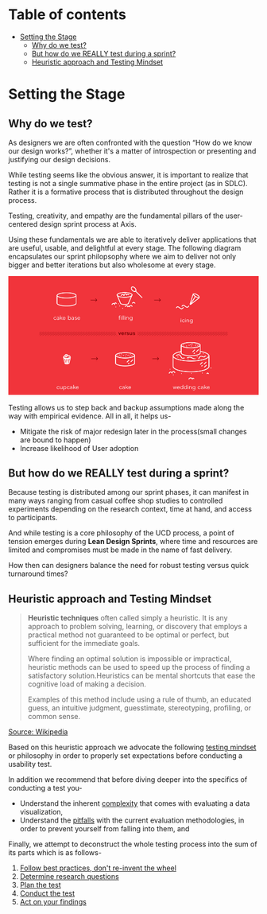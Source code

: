 # Table of contents
* [Setting the Stage](#setting-the-stage)
	* [Why do we test?](#why-do-we-test)
	* [But how do we REALLY test during a sprint?](#but-how-do-we-really-test-during-a-sprint)
	* [Heuristic approach and Testing Mindset](#heuristic-approach-and-testing-mindset)

# Setting the Stage

## Why do we test?

As designers we are often confronted with the question “How do we know our design works?”, whether it's a matter of introspection or presenting and justifying our design decisions.

While testing seems like the obvious answer, it is important to realize that testing is not a single summative phase in the entire project (as in SDLC). Rather it is a formative process that is distributed throughout the design process.

Testing, creativity, and empathy are the fundamental pillars of the user-centered design sprint process at Axis. 

Using these fundamentals we are able to iteratively deliver applications that are useful, usable, and delightful at every stage. The following diagram encapsulates our sprint philopsophy where we aim to deliver not only bigger and better iterations but also wholesome at every stage.

![Cupcake Analogy](../Assets/images/cupcake-mvp.png)

Testing allows us to step back and backup assumptions made along the way with empirical evidence. 
All in all, it helps us-

- Mitigate the risk of major redesign later in the process(small changes are bound to happen)
- Increase likelihood of User adoption

## But how do we REALLY test during a sprint?

Because testing is distributed among our sprint phases, it can manifest in many ways ranging from casual coffee shop studies to controlled experiments depending on the research context, time at hand, and access to participants.

And while testing is a core philosophy of the UCD process, a point of tension emerges during **Lean Design Sprints**, where time and resources are limited and compromises must be made in the name of fast delivery.

How then can designers balance the need for robust testing versus quick turnaround times?

## Heuristic approach and Testing Mindset

> **Heuristic techniques** often called simply a heuristic. It is any approach to problem solving, learning, or discovery that employs a practical method not guaranteed to be optimal or perfect, but sufficient for the immediate goals. 
>
> Where finding an optimal solution is impossible or impractical, heuristic methods can be used to speed up the process of finding a satisfactory solution.Heuristics can be mental shortcuts that ease the cognitive load of making a decision. 
>
> Examples of this method include using a rule of thumb, an educated guess, an intuitive judgment, guesstimate, stereotyping, profiling, or common sense.

[Source: Wikipedia](https://en.wikipedia.org/wiki/Heuristic)

Based on this heuristic approach we advocate the following [testing mindset](TestingMindset.md) or philosophy in order to properly set expectations before conducting a usability test.

In addition  we recommend that before diving deeper into the specifics of conducting a test you-
- Understand the inherent [complexity](Challenges.md) that comes with evaluating a data visualization, 
- Understand the [pitfalls](Pitfalls.md) with the current evaluation methodologies, in order to prevent yourself from falling into them, and

Finally, we attempt to deconstruct the whole testing process into the sum of its parts which is as follows-
1. [Follow best practices, don't re-invent the wheel](../1.Follow-best-practices)
2. [Determine research questions](../2.Determine-research-questions)
3. [Plan the test](../3.Plan-the-test)
4. [Conduct the test](../4.Conduct-the-test)
5. [Act on your findings](/5.Act-on-your-findings)


